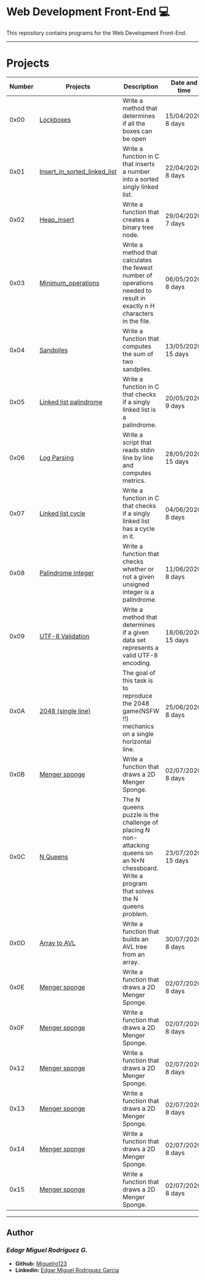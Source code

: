  # Web Development Front-End :computer:

  This repository contains programs for the Web Development Front-End.

---

  # Projects
  
  Number | Projects | Description | Date and time
  ----------- | ----------- | ----------- | -----------
  0x00 | [Lockboxes](./0x00-lockboxes) | Write a method that determines if all the boxes can be open | 15/04/2020, 8 days
  0x01 | [Insert_in_sorted_linked_list](./0x01-insert_in_sorted_linked_list) | Write a function in C that inserts a number into a sorted singly linked list. | 22/04/2020, 8 days
  0x02 | [Heap_insert](./0x02-heap_insert) | Write a function that creates a binary tree node. | 29/04/2020, 7 days
  0x03 | [Minimum_operations](./0x03-minimum_operations) | Write a method that calculates the fewest number of operations needed to result in exactly n H characters in the file. | 06/05/2020, 8 days
  0x04 | [Sandpiles](./0x04-sandpiles) | Write a function that computes the sum of two sandpiles. | 13/05/2020, 15 days
  0x05 | [Linked list palindrome](./0x05-linked_list_palindrome) | Write a function in C that checks if a singly linked list is a palindrome. | 20/05/2020, 9 days
  0x06 | [Log Parsing](./0x06-log_parsing) | Write a script that reads stdin line by line and computes metrics. | 28/05/2020, 15 days
  0x07 | [Linked list cycle](./0x07-linked_list_cycle) | Write a function in C that checks if a singly linked list has a cycle in it. | 04/06/2020, 8 days
  0x08 | [Palindrome integer](./0x08-palindrome_integer) | Write a function that checks whether or not a given unsigned integer is a palindrome. | 11/06/2020, 8 days
  0x09 | [UTF-8 Validation](./0x09-utf8_validation) | Write a method that determines if a given data set represents a valid UTF-8 encoding. | 18/06/2020, 15 days
  0x0A | [2048 (single line)](./0x0A-slide_line) | The goal of this task is to reproduce the 2048 game(NSFW !!) mechanics on a single horizontal line. | 25/06/2020, 8 days
  0x0B | [Menger sponge](./0x0B-menger) | Write a function that draws a 2D Menger Sponge. | 02/07/2020, 8 days
  0x0C | [N Queens](./0x0C-nqueens) | The N queens puzzle is the challenge of placing N non-attacking queens on an N×N chessboard. Write a program that solves the N queens problem. | 23/07/2020, 15 days
  0x0D | [Array to AVL](./0x0D-sorted_array_to_avl) | Write a function that builds an AVL tree from an array. | 30/07/2020, 8 days
  0x0E | [Menger sponge](./0x0B-menger) | Write a function that draws a 2D Menger Sponge. | 02/07/2020, 8 days
  0x0F | [Menger sponge](./0x0B-menger) | Write a function that draws a 2D Menger Sponge. | 02/07/2020, 8 days
  0x12 | [Menger sponge](./0x0B-menger) | Write a function that draws a 2D Menger Sponge. | 02/07/2020, 8 days
  0x13 | [Menger sponge](./0x0B-menger) | Write a function that draws a 2D Menger Sponge. | 02/07/2020, 8 days
  0x14 | [Menger sponge](./0x0B-menger) | Write a function that draws a 2D Menger Sponge. | 02/07/2020, 8 days
  0x15 | [Menger sponge](./0x0B-menger) | Write a function that draws a 2D Menger Sponge. | 02/07/2020, 8 days
  
---

## Author
### _Edagr Miguel Rodríguez G._

- **Github:** [Miguelro123](https://github.com/Miguelro123) 
- **Linkedin:** [Edgar Miguel Rodriguez Garcia](https://www.linkedin.com/in/edgar-miguel-rodriguez-garcia-20a5281a2/)
